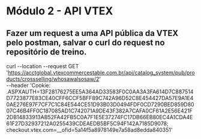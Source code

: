 # Módulo 2 - API VTEX

## Fazer um request a uma API pública da VTEX pelo postman, salvar o curl do request no repositório de treino.

curl --location --request GET 'https://acctglobal.vtexcommercestable.com.br/api/catalog_system/pub/products/crossselling/whosawalsosaw/2' \
--header 'Cookie: .ASPXAUTH=13F28176275EE5A364AD33583F0C0AA3A3FA614D7C887514D7723877E83CE40CFF6CCF5BFF89C742A96D52C8E454427DA57E9A1E40AE276E97F7CF7C1C84E544CE51D93B03D0494FDF0CD7290BED859D8007C46B4FF0C187085AD1C742071A9DE43F382A7CAFA0CF61A2E56E421F2DB14833913AB52FA42FB5C0A7F1E5E37274FC17DB66EB80EC4A1CDA4E61F27D32937212A0255439CDEAEDB5BF5C94F142A7185D9078; checkout.vtex.com=__ofid=5a14f5a8978149e7a58ad8edda840351'